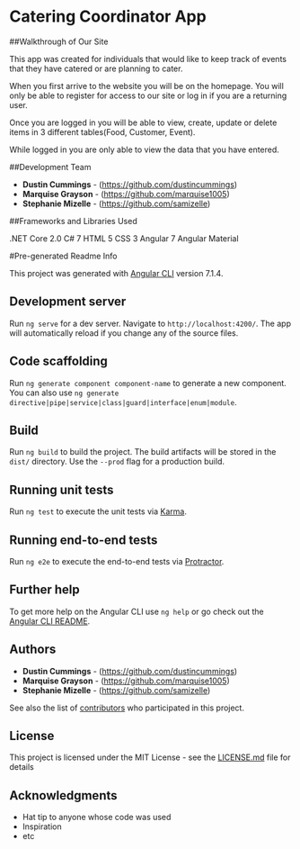 # Catering Coordinator App

##Walkthrough of Our Site

This app was created for individuals that would like to keep track of events that they have catered or are planning to cater.

When you first arrive to the website you will be on the homepage. You will only be able to register for access to our site or log in if you are a returning user.

Once you are logged in you will be able to view, create, update or delete items in 3 different tables(Food, Customer, Event).

While logged in you are only able to view the data that you have entered.


##Development Team

* **Dustin Cummings** - (https://github.com/dustincummings)
* **Marquise Grayson** - (https://github.com/marquise1005)
* **Stephanie Mizelle** - (https://github.com/samizelle)

##Frameworks and Libraries Used

.NET Core 2.0
C# 7
HTML 5
CSS 3
Angular 7
Angular Material

#Pre-generated Readme Info

This project was generated with [Angular CLI](https://github.com/angular/angular-cli) version 7.1.4.

## Development server

Run `ng serve` for a dev server. Navigate to `http://localhost:4200/`. The app will automatically reload if you change any of the source files.

## Code scaffolding

Run `ng generate component component-name` to generate a new component. You can also use `ng generate directive|pipe|service|class|guard|interface|enum|module`.

## Build

Run `ng build` to build the project. The build artifacts will be stored in the `dist/` directory. Use the `--prod` flag for a production build.

## Running unit tests

Run `ng test` to execute the unit tests via [Karma](https://karma-runner.github.io).

## Running end-to-end tests

Run `ng e2e` to execute the end-to-end tests via [Protractor](http://www.protractortest.org/).

## Further help

To get more help on the Angular CLI use `ng help` or go check out the [Angular CLI README](https://github.com/angular/angular-cli/blob/master/README.md).

## Authors

* **Dustin Cummings** - (https://github.com/dustincummings)
* **Marquise Grayson** - (https://github.com/marquise1005)
* **Stephanie Mizelle** - (https://github.com/samizelle)

See also the list of [contributors](https://github.com/your/project/contributors) who participated in this project.

## License

This project is licensed under the MIT License - see the [LICENSE.md](LICENSE.md) file for details

## Acknowledgments

* Hat tip to anyone whose code was used
* Inspiration
* etc
